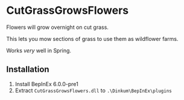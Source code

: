 # CutGrassGrowsFlowers

Flowers will grow overnight on cut grass.

This lets you mow sections of grass to use them as wildflower farms.

Works *very* well in Spring.

## Installation

1. Install BepInEx 6.0.0-pre1
2. Extract `CutGrassGrowsFlowers.dll` to `.\Dinkum\BepInEx\plugins`